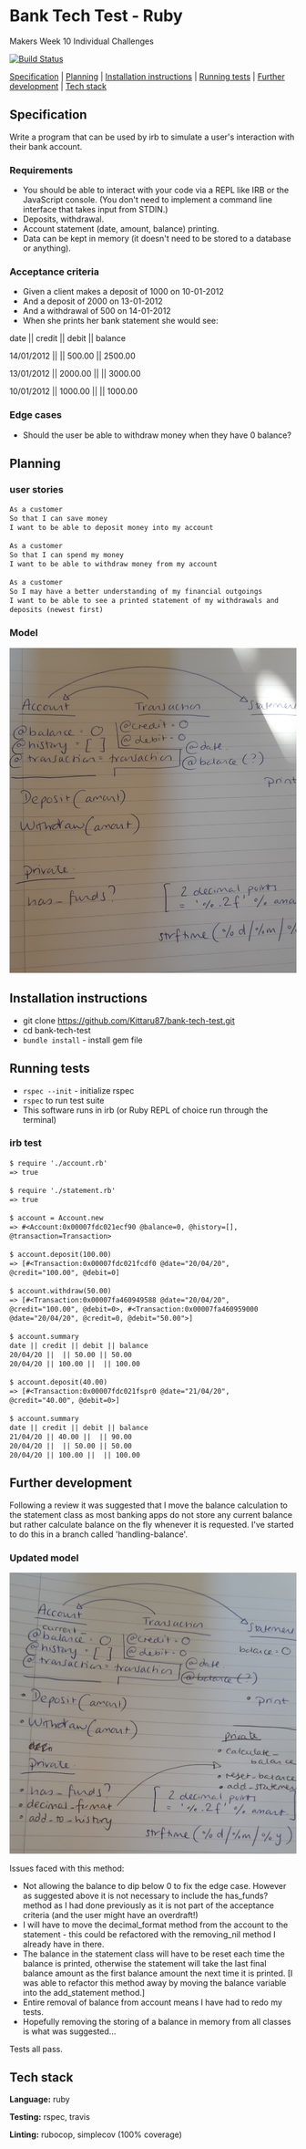 # Bank Tech Test - Ruby

Makers Week 10 Individual Challenges

[![Build Status](https://travis-ci.com/Kittaru87/bank-tech-test.svg?branch=master)](https://travis-ci.com/Kittaru87/bank-tech-test)

[Specification](#Specification) | [Planning](#Planning) | [Installation instructions](#Installation-instructions) | [Running tests](#Running-tests) | [Further development](#Further-development) | [Tech stack](#Tech-stack)

## Specification
Write a program that can be used by irb to simulate a user's interaction with their bank account.

### Requirements

* You should be able to interact with your code via a REPL like IRB or the JavaScript console. (You don't need to implement a command line interface that takes input from STDIN.)
* Deposits, withdrawal.
* Account statement (date, amount, balance) printing.
* Data can be kept in memory (it doesn't need to be stored to a database or anything).

### Acceptance criteria

* Given a client makes a deposit of 1000 on 10-01-2012
* And a deposit of 2000 on 13-01-2012
* And a withdrawal of 500 on 14-01-2012
* When she prints her bank statement she would see:

date || credit || debit || balance

14/01/2012 || || 500.00 || 2500.00

13/01/2012 || 2000.00 || || 3000.00

10/01/2012 || 1000.00 || || 1000.00

### Edge cases
* Should the user be able to withdraw money when they have 0 balance?

## Planning

### user stories
```
As a customer
So that I can save money
I want to be able to deposit money into my account

As a customer
So that I can spend my money
I want to be able to withdraw money from my account

As a customer
So I may have a better understanding of my financial outgoings
I want to be able to see a printed statement of my withdrawals and deposits (newest first)
```
### Model

![Bank Tech Test Model](./public/bank-tt-model.jpg)

## Installation instructions

* git clone https://github.com/Kittaru87/bank-tech-test.git
* cd bank-tech-test
* `bundle install` - install gem file

## Running tests

* `rspec --init` - initialize rspec
* `rspec` to run test suite
* This software runs in irb (or Ruby REPL of choice run through the terminal)

### irb test
```
$ require './account.rb'
=> true 

$ require './statement.rb'
=> true 

$ account = Account.new
=> #<Account:0x00007fdc021ecf90 @balance=0, @history=[], @transaction=Transaction> 

$ account.deposit(100.00)
=> [#<Transaction:0x00007fdc021fcdf0 @date="20/04/20", @credit="100.00", @debit=0] 

$ account.withdraw(50.00)
=> [#<Transaction:0x00007fa460949588 @date="20/04/20", @credit="100.00", @debit=0>, #<Transaction:0x00007fa460959000 @date="20/04/20", @credit=0, @debit="50.00">] 

$ account.summary
date || credit || debit || balance
20/04/20 ||  || 50.00 || 50.00
20/04/20 || 100.00 ||  || 100.00

$ account.deposit(40.00)
=> [#<Transaction:0x00007fdc021fspr0 @date="21/04/20", @credit="40.00", @debit=0>]

$ account.summary
date || credit || debit || balance
21/04/20 || 40.00 ||  || 90.00
20/04/20 ||  || 50.00 || 50.00
20/04/20 || 100.00 ||  || 100.00
```

## Further development

Following a review it was suggested that I move the balance calculation to the statement class as most banking apps do not store any current balance but rather calculate balance on the fly whenever it is requested. I've started to do this in a branch called 'handling-balance'. 

### Updated model

![Bank Tech Test Model 2](./public/bank-tt-model-2.jpg)

Issues faced with this method:

  * Not allowing the balance to dip below 0 to fix the edge case. However as suggested above it is not necessary to include the has_funds? method as I had done previously as it is not part of the acceptance criteria (and the user might have an overdraft!)
  * I will have to move the decimal_format method from the account to the statement - this could be refactored with the removing_nil method I already have in there.
  * The balance in the statement class will have to be reset each time the balance is printed, otherwise the statement will take the last final balance amount as the first balance amount the next time it is printed. [I was able to refactor this method away by moving the balance variable into the add_statement method.]
  * Entire removal of balance from account means I have had to redo my tests. 
  * Hopefully removing the storing of a balance in memory from all classes is what was suggested...

Tests all pass.

## Tech stack

**Language:** ruby

**Testing:** rspec, travis

**Linting:** rubocop, simplecov (100% coverage)
